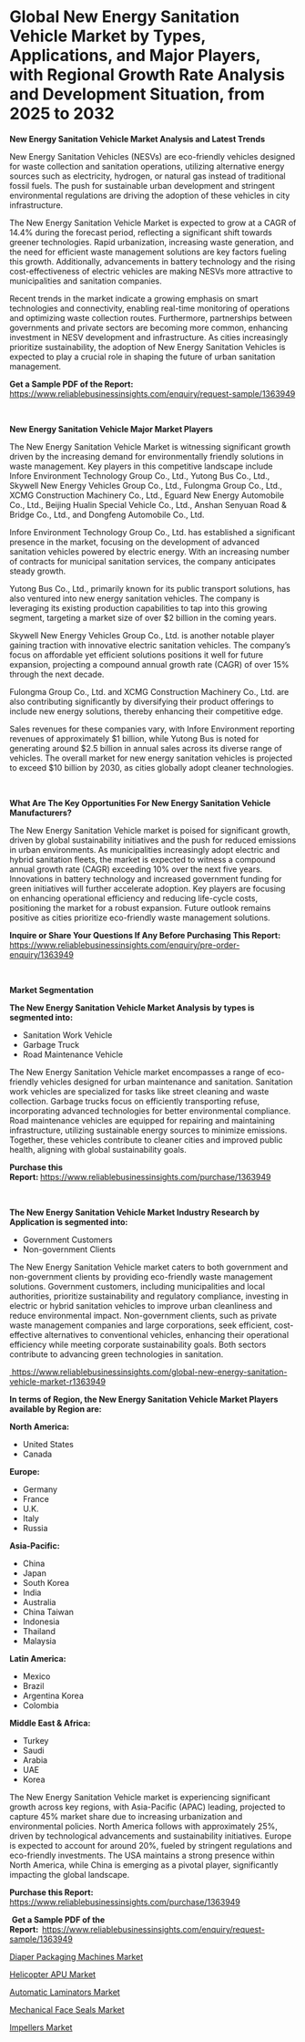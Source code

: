 <p><h1>Global New Energy Sanitation Vehicle Market by Types, Applications, and Major Players, with Regional Growth Rate Analysis and Development Situation, from 2025 to 2032</h1></p><p><strong>New Energy Sanitation Vehicle Market Analysis and Latest Trends</strong></p>
<p><p>New Energy Sanitation Vehicles (NESVs) are eco-friendly vehicles designed for waste collection and sanitation operations, utilizing alternative energy sources such as electricity, hydrogen, or natural gas instead of traditional fossil fuels. The push for sustainable urban development and stringent environmental regulations are driving the adoption of these vehicles in city infrastructure.</p><p>The New Energy Sanitation Vehicle Market is expected to grow at a CAGR of 14.4% during the forecast period, reflecting a significant shift towards greener technologies. Rapid urbanization, increasing waste generation, and the need for efficient waste management solutions are key factors fueling this growth. Additionally, advancements in battery technology and the rising cost-effectiveness of electric vehicles are making NESVs more attractive to municipalities and sanitation companies.</p><p>Recent trends in the market indicate a growing emphasis on smart technologies and connectivity, enabling real-time monitoring of operations and optimizing waste collection routes. Furthermore, partnerships between governments and private sectors are becoming more common, enhancing investment in NESV development and infrastructure. As cities increasingly prioritize sustainability, the adoption of New Energy Sanitation Vehicles is expected to play a crucial role in shaping the future of urban sanitation management.</p></p>
<p><strong>Get a Sample PDF of the Report:&nbsp;</strong> <a href="https://www.reliablebusinessinsights.com/enquiry/request-sample/1363949?utm_campaign=113&utm_medium=2&utm_source=Github&utm_content=ia&utm_term=28022025&utm_id=new-energy-sanitation-vehicle">https://www.reliablebusinessinsights.com/enquiry/request-sample/1363949</a></p>
<p>&nbsp;</p>
<p><strong>New Energy Sanitation Vehicle Major Market Players</strong></p>
<p><p>The New Energy Sanitation Vehicle Market is witnessing significant growth driven by the increasing demand for environmentally friendly solutions in waste management. Key players in this competitive landscape include Infore Environment Technology Group Co., Ltd., Yutong Bus Co., Ltd., Skywell New Energy Vehicles Group Co., Ltd., Fulongma Group Co., Ltd., XCMG Construction Machinery Co., Ltd., Eguard New Energy Automobile Co., Ltd., Beijing Hualin Special Vehicle Co., Ltd., Anshan Senyuan Road & Bridge Co., Ltd., and Dongfeng Automobile Co., Ltd.</p><p>Infore Environment Technology Group Co., Ltd. has established a significant presence in the market, focusing on the development of advanced sanitation vehicles powered by electric energy. With an increasing number of contracts for municipal sanitation services, the company anticipates steady growth.</p><p>Yutong Bus Co., Ltd., primarily known for its public transport solutions, has also ventured into new energy sanitation vehicles. The company is leveraging its existing production capabilities to tap into this growing segment, targeting a market size of over $2 billion in the coming years.</p><p>Skywell New Energy Vehicles Group Co., Ltd. is another notable player gaining traction with innovative electric sanitation vehicles. The company’s focus on affordable yet efficient solutions positions it well for future expansion, projecting a compound annual growth rate (CAGR) of over 15% through the next decade.</p><p>Fulongma Group Co., Ltd. and XCMG Construction Machinery Co., Ltd. are also contributing significantly by diversifying their product offerings to include new energy solutions, thereby enhancing their competitive edge.</p><p>Sales revenues for these companies vary, with Infore Environment reporting revenues of approximately $1 billion, while Yutong Bus is noted for generating around $2.5 billion in annual sales across its diverse range of vehicles. The overall market for new energy sanitation vehicles is projected to exceed $10 billion by 2030, as cities globally adopt cleaner technologies.</p></p>
<p>&nbsp;</p>
<p><strong>What Are The Key Opportunities For New Energy Sanitation Vehicle Manufacturers?</strong></p>
<p><p>The New Energy Sanitation Vehicle market is poised for significant growth, driven by global sustainability initiatives and the push for reduced emissions in urban environments. As municipalities increasingly adopt electric and hybrid sanitation fleets, the market is expected to witness a compound annual growth rate (CAGR) exceeding 10% over the next five years. Innovations in battery technology and increased government funding for green initiatives will further accelerate adoption. Key players are focusing on enhancing operational efficiency and reducing life-cycle costs, positioning the market for a robust expansion. Future outlook remains positive as cities prioritize eco-friendly waste management solutions.</p></p>
<p><strong>Inquire or Share Your Questions If Any Before Purchasing This Report:</strong> <a href="https://www.reliablebusinessinsights.com/enquiry/pre-order-enquiry/1363949?utm_campaign=113&utm_medium=2&utm_source=Github&utm_content=ia&utm_term=28022025&utm_id=new-energy-sanitation-vehicle">https://www.reliablebusinessinsights.com/enquiry/pre-order-enquiry/1363949</a></p>
<p>&nbsp;</p>
<p><strong>Market Segmentation</strong></p>
<p><strong>The New Energy Sanitation Vehicle Market Analysis by types is segmented into:</strong></p>
<p><ul><li>Sanitation Work Vehicle</li><li>Garbage Truck</li><li>Road Maintenance Vehicle</li></ul></p>
<p><p>The New Energy Sanitation Vehicle market encompasses a range of eco-friendly vehicles designed for urban maintenance and sanitation. Sanitation work vehicles are specialized for tasks like street cleaning and waste collection. Garbage trucks focus on efficiently transporting refuse, incorporating advanced technologies for better environmental compliance. Road maintenance vehicles are equipped for repairing and maintaining infrastructure, utilizing sustainable energy sources to minimize emissions. Together, these vehicles contribute to cleaner cities and improved public health, aligning with global sustainability goals.</p></p>
<p><strong>Purchase this Report:&nbsp;</strong><a href="https://www.reliablebusinessinsights.com/purchase/1363949?utm_campaign=113&utm_medium=2&utm_source=Github&utm_content=ia&utm_term=28022025&utm_id=new-energy-sanitation-vehicle">https://www.reliablebusinessinsights.com/purchase/1363949</a></p>
<p>&nbsp;</p>
<p><strong>The New Energy Sanitation Vehicle Market Industry Research by Application is segmented into:</strong></p>
<p><ul><li>Government Customers</li><li>Non-government Clients</li></ul></p>
<p><p>The New Energy Sanitation Vehicle market caters to both government and non-government clients by providing eco-friendly waste management solutions. Government customers, including municipalities and local authorities, prioritize sustainability and regulatory compliance, investing in electric or hybrid sanitation vehicles to improve urban cleanliness and reduce environmental impact. Non-government clients, such as private waste management companies and large corporations, seek efficient, cost-effective alternatives to conventional vehicles, enhancing their operational efficiency while meeting corporate sustainability goals. Both sectors contribute to advancing green technologies in sanitation.</p></p>
<p><a href="https://www.reliablebusinessinsights.com/global-new-energy-sanitation-vehicle-market-r1363949?utm_campaign=113&utm_medium=2&utm_source=Github&utm_content=ia&utm_term=28022025&utm_id=new-energy-sanitation-vehicle">&nbsp;https://www.reliablebusinessinsights.com/global-new-energy-sanitation-vehicle-market-r1363949</a></p>
<p><strong>In terms of Region, the New Energy Sanitation Vehicle Market Players available by Region are:</strong></p>
<p>
    <p> <strong> North America: </strong>
        <ul>
            <li>United States</li>
            <li>Canada</li>
        </ul>
        </p> 
    <p> <strong> Europe: </strong>
        <ul>
            <li>Germany</li>
            <li>France</li>
            <li>U.K.</li>
            <li>Italy</li>
            <li>Russia</li>
        </ul>
        </p> 
    <p> <strong> Asia-Pacific: </strong>
        <ul>
            <li>China</li>
            <li>Japan</li>
            <li>South Korea</li>
            <li>India</li>
            <li>Australia</li>
            <li>China Taiwan</li>
            <li>Indonesia</li>
            <li>Thailand</li>
            <li>Malaysia</li>
        </ul>
        </p> 
    <p> <strong> Latin America: </strong>
        <ul>
            <li>Mexico</li>
            <li>Brazil</li>
            <li>Argentina Korea</li>
            <li>Colombia</li>
        </ul>
        </p> 
    <p> <strong> Middle East & Africa: </strong>
        <ul>
            <li>Turkey</li>
            <li>Saudi</li>
            <li>Arabia</li>
            <li>UAE</li>
            <li>Korea</li>
        </ul>
    </p>
    </p>
<p><p>The New Energy Sanitation Vehicle market is experiencing significant growth across key regions, with Asia-Pacific (APAC) leading, projected to capture 45% market share due to increasing urbanization and environmental policies. North America follows with approximately 25%, driven by technological advancements and sustainability initiatives. Europe is expected to account for around 20%, fueled by stringent regulations and eco-friendly investments. The USA maintains a strong presence within North America, while China is emerging as a pivotal player, significantly impacting the global landscape.</p></p>
<p><strong>Purchase this Report: </strong><a href="https://www.reliablebusinessinsights.com/purchase/1363949?utm_campaign=113&utm_medium=2&utm_source=Github&utm_content=ia&utm_term=28022025&utm_id=new-energy-sanitation-vehicle">https://www.reliablebusinessinsights.com/purchase/1363949</a></p>
<p>&nbsp;<strong>Get a Sample PDF of the Report:&nbsp;&nbsp;</strong><a href="https://www.reliablebusinessinsights.com/enquiry/request-sample/1363949?utm_campaign=113&utm_medium=2&utm_source=Github&utm_content=ia&utm_term=28022025&utm_id=new-energy-sanitation-vehicle">https://www.reliablebusinessinsights.com/enquiry/request-sample/1363949</a></p>
<p><strong></strong></p>
<p><p><a href="https://github.com/betargaddevv/Market-Research-Report-List-1/blob/main/diaper-packaging-machines-market.md?utm_campaign=113&utm_medium=2&utm_source=Github&utm_content=ia&utm_term=28022025&utm_id=new-energy-sanitation-vehicle">Diaper Packaging Machines Market</a></p><p><a href="https://github.com/gakpasulgun/Market-Research-Report-List-1/blob/main/helicopter-apu-market.md?utm_campaign=113&utm_medium=2&utm_source=Github&utm_content=ia&utm_term=28022025&utm_id=new-energy-sanitation-vehicle">Helicopter APU Market</a></p><p><a href="https://github.com/lugnabirue/Market-Research-Report-List-1/blob/main/automatic-laminators-market.md?utm_campaign=113&utm_medium=2&utm_source=Github&utm_content=ia&utm_term=28022025&utm_id=new-energy-sanitation-vehicle">Automatic Laminators Market</a></p><p><a href="https://github.com/braisykhwezi/Market-Research-Report-List-1/blob/main/mechanical-face-seals-market.md?utm_campaign=113&utm_medium=2&utm_source=Github&utm_content=ia&utm_term=28022025&utm_id=new-energy-sanitation-vehicle">Mechanical Face Seals Market</a></p><p><a href="https://github.com/shpirttangim48/Market-Research-Report-List-1/blob/main/impellers-market.md?utm_campaign=113&utm_medium=2&utm_source=Github&utm_content=ia&utm_term=28022025&utm_id=new-energy-sanitation-vehicle">Impellers Market</a></p></p>